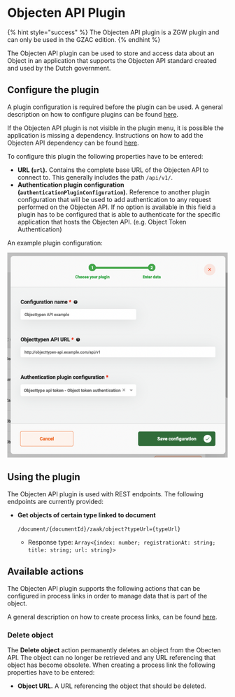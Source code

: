 # Objecten API Plugin

{% hint style="success" %}
The Objecten API plugin is a ZGW plugin and can only be used in the GZAC edition.
{% endhint %}

The Objecten API plugin can be used to store and access data about an Object in an application that supports the Objecten API standard created and used by the Dutch government.

## Configure the plugin

A plugin configuration is required before the plugin can be used. A general description on how to configure plugins can be found [here](./#configuring-plugins).

If the Objecten API plugin is not visible in the plugin menu, it is possible the application is missing a dependency. Instructions on how to add the Objecten API dependency can be found [here](../../fundamentals/getting-started/modules/zgw/objecten-api.md).

To configure this plugin the following properties have to be entered:

* **URL (`url`).** Contains the complete base URL of the Objecten API to connect to. This generally includes the path `/api/v1/`.
* **Authentication plugin configuration (`authenticationPluginConfiguration`).** Reference to another plugin configuration that will be used to add authentication to any request performed on the Objecten API. If no option is available in this field a plugin has to be configured that is able to authenticate for the specific application that hosts the Objecten API. (e.g. Object Token Authentication)

An example plugin configuration:

![example plugin configuration](../../using-valtimo/plugin/objecten-api/img/configure-plugin.png)

## Using the plugin

The Objecten API plugin is used with REST endpoints. The following endpoints are currently provided:

*   **Get objects of certain type linked to document**

    `/document/{documentId}/zaak/object?typeUrl={typeUrl}`

    * Response type: `Array<{index: number; registrationAt: string; title: string; url: string}>`

## Available actions

The Objecten API plugin supports the following actions that can be configured in process links in order to manage data that is part of the object.

A general description on how to create process links, can be found [here](../process/process-link.md#creating-a-plugin-process-link).

### Delete object

The **Delete object** action permanently deletes an object from the Obecten API. The object can no longer be retrieved and any URL referencing that object has become obsolete. When creating a process link the following properties have to be entered:

* **Object URL.** A URL referencing the object that should be deleted.
